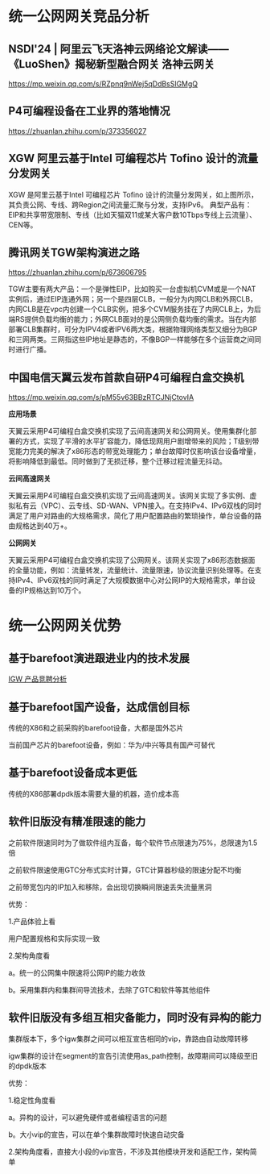 # 统一公网网关竞品分析

## NSDI'24 | 阿里云飞天洛神云网络论文解读——《LuoShen》揭秘新型融合网关 洛神云网关

<https://mp.weixin.qq.com/s/RZpnq9nWej5qDdBsSlGMgQ>

## P4可编程设备在工业界的落地情况

<https://zhuanlan.zhihu.com/p/373356027>

## XGW 阿里云基于Intel 可编程芯片 Tofino 设计的流量分发网关

XGW 是阿里云基于Intel 可编程芯片 Tofino 设计的流量分发网关，如上图所示，其负责公网、专线、跨Region之间流量汇聚与分发，支持IPv6。 典型产品有：EIP和共享带宽限制、专线（比如天猫双11或某大客户数10Tbps专线上云流量）、CEN等。

## 腾讯网关TGW架构演进之路

<https://zhuanlan.zhihu.com/p/673606795>

TGW主要有两大产品：一个是弹性EIP，比如购买一台虚拟机CVM或是一个NAT实例后，通过EIP连通外网；另一个是四层CLB，一般分为内网CLB和外网CLB，内网CLB是在vpc内创建一个CLB实例，把多个CVM服务挂在了内网CLB上，为后端RS提供负载均衡的能力；外网CLB面对的是公网侧负载均衡的需求。当在内部部署CLB集群时，可分为IPV4或者IPV6两大类，根据物理网络类型又细分为BGP和三网两类。三网指这些IP地址是静态的，不像BGP一样能够在多个运营商之间同时进行广播。

## 中国电信天翼云发布首款自研P4可编程白盒交换机

<https://mp.weixin.qq.com/s/pM55v63BBzRTCJNjCtovIA>

**应用场景**

天翼云采用P4可编程白盒交换机实现了云间高速网关和公网网关。使用集群化部署的方式，实现了平滑的水平扩容能力，降低现网用户剧增带来的风险；T级别带宽能力完美的解决了x86形态的带宽处理能力；单台故障时仅影响该台设备增量，将影响降低到最低。同时做到了无损迁移，整个迁移过程流量无抖动。

**云间高速网关**

天翼云采用P4可编程白盒交换机实现了云间高速网关。该网关实现了多实例、虚拟私有云（VPC）、云专线、SD-WAN、VPN接入。在支持IPv4、IPv6双栈的同时满足了用户对路由的大规格需求，简化了用户配置路由的繁琐操作，单台设备的路由规格达到40万+。

**公网网关**

天翼云采用P4可编程白盒交换机实现了公网网关。该网关实现了x86形态数据面的全量功能，例如：流量转发，流量统计、流量限速，协议流量识别处理等。在支持IPv4、IPv6双栈的同时满足了大规模数据中心对公网IP的大规格需求，单台设备的IP规格达到10万个。

# 统一公网网关优势
## 基于barefoot演进跟进业内的技术发展

[IGW 产品竞聘分析](#统一公网网关竞品分析)

## 基于barefoot国产设备，达成信创目标

传统的X86和之前采购的barefoot设备，大都是国外芯片

当前国产芯片的barefoot设备，例如：华为/中兴等具有国产可替代

## 基于barefoot设备成本更低

传统的X86部署dpdk版本需要大量的机器，造价成本高

## 软件旧版没有精准限速的能力

之前软件限速同时为了做软件组内互备，每个软件节点限速为75%，总限速为1.5倍

之前软件限速使用GTC分布式实时计算，GTC计算器秒级的限速分配不均衡

之前带宽包内的IP加入和移除，会出现切换瞬间限速丢失流量黑洞

优势：

1.产品体验上看

用户配置规格和实际实现一致

2.架构角度看

a。统一的公网集中限速将公网IP的能力收敛

b。采用集群内和集群间导流技术，去除了GTC和软件等其他组件

## 软件旧版没有多组互相灾备能力，同时没有异构的能力

集群版本下，多个igw集群之间可以相互宣告相同的vip，靠路由自动故障转移

igw集群的设计在segment的宣告引流使用as_path控制，故障期间可以降级至旧的dpdk版本

优势：

1.稳定性角度看

a。异构的设计，可以避免硬件或者编程语言的问题

b。大小vip的宣告，可以在单个集群故障时快速自动灾备

2.架构角度看，直接大小段的vip宣告，不涉及其他模块开发和适配工作，架构简单